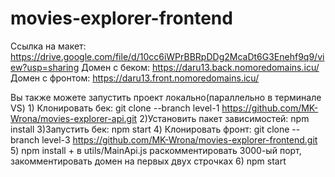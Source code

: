 # movies-explorer-frontend

Ссылка на макет: https://drive.google.com/file/d/10cc6iWPrBBRpDDg2McaDt6G3Enehf9q9/view?usp=sharing
Домен с беком: https://daru13.back.nomoredomains.icu/
Домен с фронтом: https://daru13.front.nomoredomains.icu/

 Вы также можете запустить проект локально(параллельно в терминале VS)
    1) Клонировать бек: git clone --branch level-1 https://github.com/MK-Wrona/movies-explorer-api.git
    2)Установить пакет зависимостей: npm install
    3)Запустить бек: npm start
    4)  Клонировать фронт: git clone --branch level-3 https://github.com/MK-Wrona/movies-explorer-frontend.git
    5) npm install + в utils/MainApi.js раскомментировать 3000-ый порт, закомментировать домен на первых двух строчках
    6) npm start
